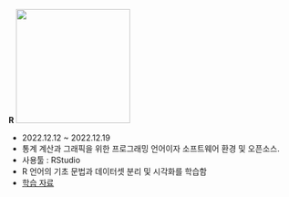 **R**
<img src="https://mblogthumb-phinf.pstatic.net/20160509_197/kyozipop_1462759560325a1V4N_JPEG/R_%B7%CE%B0%ED.jpg?type=w800" width="200" height="200">

- 2022.12.12 ~ 2022.12.19
- 통계 계산과 그래픽을 위한 프로그래밍 언어이자 소프트웨어 환경 및 오픈소스.
- 사용툴 : RStudio
- R 언어의 기초 문법과 데이터셋 분리 및 시각화를 학습함
- [학습 자료](R_Study)